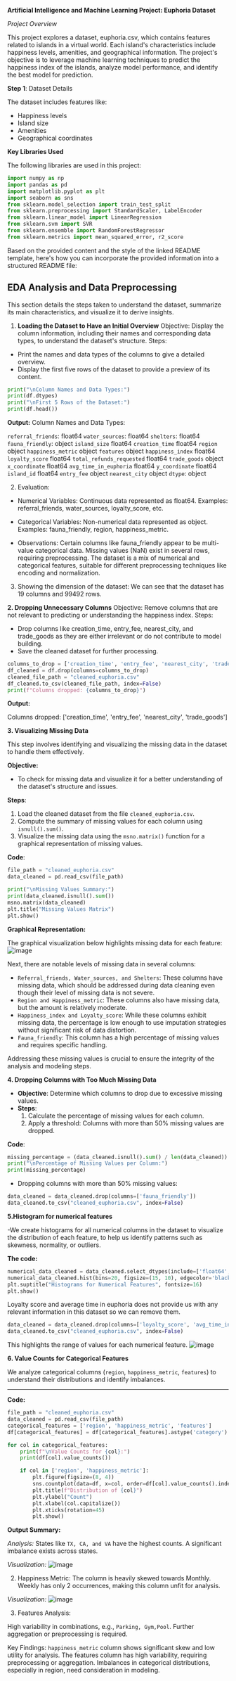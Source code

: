 **Artificial Intelligence and Machine Learning Project: Euphoria Dataset**

*Project Overview*

This project explores a dataset, euphoria.csv, which contains features related to islands in a virtual world. Each island's characteristics include happiness levels, amenities, and geographical information. The project's objective is to leverage machine learning techniques to predict the happiness index of the islands, analyze model performance, and identify the best model for prediction.

**Step 1**: Dataset Details

The dataset includes features like:
- Happiness levels
- Island size
- Amenities
- Geographical coordinates

**Key Libraries Used**

The following libraries are used in this project:

```python
import numpy as np
import pandas as pd
import matplotlib.pyplot as plt
import seaborn as sns
from sklearn.model_selection import train_test_split
from sklearn.preprocessing import StandardScaler, LabelEncoder
from sklearn.linear_model import LinearRegression
from sklearn.svm import SVR
from sklearn.ensemble import RandomForestRegressor
from sklearn.metrics import mean_squared_error, r2_score
```


Based on the provided content and the style of the linked README template, here's how you can incorporate the provided information into a structured README file:

## EDA Analysis and Data Preprocessing

This section details the steps taken to understand the dataset, summarize its main characteristics, and visualize it to derive insights.

1. **Loading the Dataset to Have an Initial Overview**
Objective: Display the column information, including their names and corresponding data types, to understand the dataset's structure.
Steps:
- Print the names and data types of the columns to give a detailed overview.
- Display the first five rows of the dataset to provide a preview of its content.

```python
print("\nColumn Names and Data Types:")
print(df.dtypes)
print("\nFirst 5 Rows of the Dataset:")
print(df.head())
```

**Output:**
Column Names and Data Types:

`referral_friends`: float64
`water_sources`: float64
`shelters`: float64
`fauna_friendly`: object
`island_size`                float64
`creation_time`              float64
`region`                      object
`happiness_metric`            object
`features`                    object
`happiness_index`            float64
`loyalty_score`              float64
`total_refunds_requested`    float64
`trade_goods`                 object
`x_coordinate`               float64
`avg_time_in_euphoria`       float64
`y_coordinate`               float64
`island_id`                  float64
`entry_fee`                   object
`nearest_city`                object
`dtype`: object

2. Evaluation:

- Numerical Variables:
Continuous data represented as float64.
Examples: referral_friends, water_sources, loyalty_score, etc.

- Categorical Variables:
Non-numerical data represented as object.
Examples: fauna_friendly, region, happiness_metric.

- Observations:
Certain columns like fauna_friendly appear to be multi-value categorical data.
Missing values (NaN) exist in several rows, requiring preprocessing.
The dataset is a mix of numerical and categorical features, suitable for different preprocessing techniques like encoding and normalization.

3. Showing the dimension of the dataset: We can see that the dataset has 19 columns and 99492 rows.

**2. Dropping Unnecessary Columns**
Objective: Remove columns that are not relevant to predicting or understanding the happiness index.
Steps:
- Drop columns like creation_time, entry_fee, nearest_city, and trade_goods as they are either irrelevant or do not contribute to model building.
- Save the cleaned dataset for further processing.
```python
columns_to_drop = ['creation_time', 'entry_fee', 'nearest_city', 'trade_goods']
df_cleaned = df.drop(columns=columns_to_drop)
cleaned_file_path = "cleaned_euphoria.csv"
df_cleaned.to_csv(cleaned_file_path, index=False)
print(f"Columns dropped: {columns_to_drop}")
```
**Output:**

Columns dropped: ['creation_time', 'entry_fee', 'nearest_city', 'trade_goods']

**3. Visualizing Missing Data**

This step involves identifying and visualizing the missing data in the dataset to handle them effectively.

**Objective:**
- To check for missing data and visualize it for a better understanding of the dataset's structure and issues.

**Steps**:
1. Load the cleaned dataset from the file `cleaned_euphoria.csv`.
2. Compute the summary of missing values for each column using `isnull().sum()`.
3. Visualize the missing data using the `msno.matrix()` function for a graphical representation of missing values.

**Code**:
```python
file_path = "cleaned_euphoria.csv"
data_cleaned = pd.read_csv(file_path)

print("\nMissing Values Summary:")
print(data_cleaned.isnull().sum())
msno.matrix(data_cleaned)
plt.title("Missing Values Matrix")
plt.show()
```

**Graphical Representation:**

The graphical visualization below highlights missing data for each feature:
![image](https://github.com/user-attachments/assets/b7aa3fe4-bf2e-4b05-89ea-b454b1002b2f)

Next, there are notable levels of missing data in several columns:

- `Referral_friends, Water_sources, and Shelters`: These columns have missing data, which should be addressed during data cleaning even though their level of missing data is not severe.
- `Region and Happiness_metric`: These columns also have missing data, but the amount is relatively moderate.
- `Happiness_index and Loyalty_score`: While these columns exhibit missing data, the percentage is low enough to use imputation strategies without significant risk of data distortion.
- `Fauna_friendly`: This column has a high percentage of missing values and requires specific handling.

Addressing these missing values is crucial to ensure the integrity of the analysis and modeling steps.


**4. Dropping Columns with Too Much Missing Data**

- **Objective**: Determine which columns to drop due to excessive missing values.
- **Steps**:
  1. Calculate the percentage of missing values for each column.
  2. Apply a threshold: Columns with more than 50% missing values are dropped.

**Code**:
```python
missing_percentage = (data_cleaned.isnull().sum() / len(data_cleaned)) * 100
print("\nPercentage of Missing Values per Column:")
print(missing_percentage)
```

- Dropping columns with more than 50% missing values:
```python
data_cleaned = data_cleaned.drop(columns=['fauna_friendly'])
data_cleaned.to_csv("cleaned_euphoria.csv", index=False)
```
**5.Histogram for numerical features**

-We create histograms for all numerical columns in the dataset to visualize the distribution of each feature, to help us identify patterns such as skewness, normality, or outliers. 

**The code:**
```python
numerical_data_cleaned = data_cleaned.select_dtypes(include=['float64', 'int64'])
numerical_data_cleaned.hist(bins=20, figsize=(15, 10), edgecolor='black')
plt.suptitle("Histograms for Numerical Features", fontsize=16)
plt.show()
```
Loyalty score and average time in euphoria does not provide us with any relevant information in this dataset so we can remove them.

```python
data_cleaned = data_cleaned.drop(columns=['loyalty_score', 'avg_time_in_euphoria'])
data_cleaned.to_csv("cleaned_euphoria.csv", index=False)
```

This highlights the range of values for each numerical feature.
![image](https://github.com/user-attachments/assets/59cfc1df-50eb-4814-abf8-d579c2007c49)

 **6. Value Counts for Categorical Features**

We analyze categorical columns (`region`, `happiness_metric`, `features`) to understand their distributions and identify imbalances.

---

**Code:**
```python
file_path = "cleaned_euphoria.csv"
data_cleaned = pd.read_csv(file_path)
categorical_features = ['region', 'happiness_metric', 'features']
df[categorical_features] = df[categorical_features].astype('category')

for col in categorical_features:
    print(f"\nValue Counts for {col}:")
    print(df[col].value_counts())

    if col in ['region', 'happiness_metric']:
        plt.figure(figsize=(8, 4))
        sns.countplot(data=df, x=col, order=df[col].value_counts().index, hue=col, dodge=False, legend=False)
        plt.title(f"Distribution of {col}")
        plt.ylabel("Count")
        plt.xlabel(col.capitalize())
        plt.xticks(rotation=45)
        plt.show()
```

**Output Summary:**

*Analysis:*
States like `TX, CA, and VA` have the highest counts.
A significant imbalance exists across states.

*Visualization:*
![image](https://github.com/user-attachments/assets/0f8ac6d5-af31-44a6-82a7-019961afc1e2)

2. Happiness Metric:
The column is heavily skewed towards Monthly.
Weekly has only 2 occurrences, making this column unfit for analysis.

*Visualization:*
![image](https://github.com/user-attachments/assets/84da3663-fd30-4aea-aa96-8dec8418b7ce)

3. Features
Analysis:

High variability in combinations, e.g., `Parking, Gym,Pool`.
Further aggregation or preprocessing is required.

Key Findings:
   `happiness_metric` column shows significant skew and low utility for analysis.
   The features column has high variability, requiring preprocessing or aggregation.
Imbalances in categorical distributions, especially in region, need consideration in modeling.




